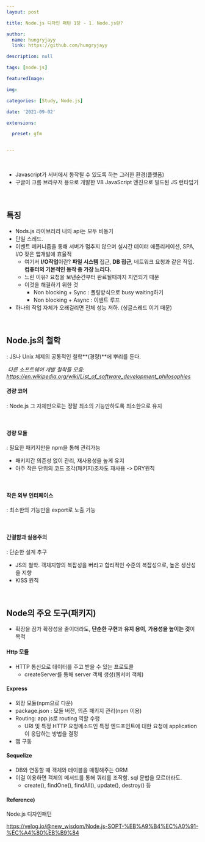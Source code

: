 ```yaml
---
layout: post

title: Node.js 디자인 패턴 1장 - 1. Node.js란?

author: 
  name: hungryjayy
  link: https://github.com/hungryjayy

description: null

tags: [node.js]

featuredImage: 

img: 

categories: [Study, Node.js]

date: '2021-09-02'

extensions:

  preset: gfm


---
```


<br>

* Javascript가 서버에서 동작될 수 있도록 하는 그러한 환경(플랫폼)
* 구글이 크롬 브라우저 용으로 개발한 V8 JavaScript 엔진으로 빌드된 JS 런타임기

<br>

## 특징

* Nods.js 라이브러리 내의 api는 모두 비동기
* 단일 스레드.
* 이벤트 메커니즘을 통해 서버가 멈추지 않으며 실시간 데이터 애플리케이션, SPA, I/O 잦은 앱개발에 효율적
  * 여기서 **I/O작업**이란? **파일 시스템** 접근, **DB 접근**, 네트워크 요청과 같은 작업. **컴퓨터의 기본적인 동작 중 가장 느리다.**
  * 느린 이유? 요청을 보낸순간부터 완료될때까지 지연되기 때문
  * 이것을 해결하기 위한 것
    * Non blocking + Sync : 폴링방식으로 busy waiting하기
    * Non blocking + Async : 이벤트 루프 
* 하나의 작업 자체가 오래걸리면 전체 성능 저하. (싱글스레드 이기 때문)

<br>

## Node.js의 철학

: JS나 Unix 체제의 공통적인 철학**(경량)**에 뿌리를 둔다.

​	*다른 소프트웨어 개발 철학들 모음: https://en.wikipedia.org/wiki/List_of_software_development_philosophies*

#### 경량 코어

: Node.js 그 자체만으로는 정말 최소의 기능만하도록 최소한으로 유지

<br>

#### 경량 모듈

: 필요한 패키지만을 npm을 통해 관리가능

* 패키지간 의존성 없이 관리, 재사용성을 높게 유지
* 아주 작은 단위의 코드 조각(패키지)조차도 재사용 -> DRY원칙

<br>

#### 작은 외부 인터페이스

: 최소한의 기능만을 export로 노출 가능

<br>

#### 간결함과 실용주의

: 단순한 설계 추구

* JS의 철학. 객체지향의 복잡성을 버리고 합리적인 수준의 복잡성으로, 높은 생산성을 지향
* KISS 원칙

<br>

## Node의 주요 도구(패키지)

* 확장을 잠가 확장성을 줄이더라도, **단순한 구현**과 **유지 용이**, **가용성을 높이는 것**이 목적

#### Http 모듈

* HTTP 통신으로 데이터를 주고 받을 수 있는 프로토콜
  * createServer를 통해 server 객체 생성(웹서버 객체)

#### Express

* 외장 모듈(npm으로 다운)
* package.json : 모듈 버전, 의존 패키지 관리(npm 이용)
* Routing: app.js로 routing 역할 수행
  * URI 및 특정 HTTP 요청메소드인 특정 엔드포인트에 대한 요청에 application이 응답하는 방법을 결정
* 앱 구동

#### Sequelize

* DB와 연동할 때 객체와 테이블을 매핑해주는 ORM
* 이걸 이용하면 객체의 메서드를 통해 쿼리를 조작함. sql 문법을 모르더라도.
  * create(), findOne(), findAll(), update(), destroy() 등



#### Reference)

Node.js 디자인패턴

https://velog.io/@new_wisdom/Node.js-SOPT-%EB%A9%B4%EC%A0%91-%EC%A4%80%EB%B9%84
